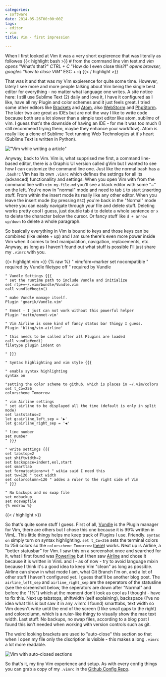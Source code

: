 ```yaml
---
categories:
- software
date: 2014-05-26T00:00:00Z
tags:
- editor
- vim
title: Vim - first impression

---
```


When I first looked at Vim it was a very short expierence that was literally as followes
{{< highlight bash >}}
	# from the command line
	vim test.md
	*vim opens*
	"What's that?"
	*CTRL + C* 
	"How do I even close this?!"
	*opens browser, googles "how to close VIM"*
	ESC + :q
{{< / highlight >}}

That was it and that was my Vim expierence for quite some time. However, lately I see more and more people talking
about Vim being the single best editor for everything - no matter what language one writes. A site notice here: I
still use Sublime Text (2) daily and love it, I have it configured as I like, have all my Plugin and color schemes
and it just feels great. I tried some other editors like [Brackets](/brackets-vs-sublime-text/) and
[Atom](https://atom.io), also [WebStorm](http://www.jetbrains.com/webstorm/) and [PhpStorm](http://www.jetbrains.com/phpstorm/). The later two are great as IDEs but are not the way I like to write code because both are a lot slower than a
simple text editor like atom, sublime of vim. I guess that's the downside of having an IDE - for me it was too much (I still recommend
trying them, maybe they enhance your workflow). Atom is really like a  clone of Sublime Text running Web Technologies at
it's heart (Sublime Text is written in Python).

!["Vim while writing a article"](http://i.kevingimbel.me/sc/vim_markdown.png "Vim while writing an article")

Anyway, back to Vim. Vim is, what supprised me first, a command line-based editor, there is a Graphic UI version called
gVim but I wanted to see how I can customize the command line one. Just like the normal bash has a
`.bashrc` Vim has its own `.vimrc` which defines the settings for all its (advanced) functionallity and settings. When
you open Vim with from the command line with `vim my-file.md` you'll see a black editor with some "~" on the left.
You're now in "normal" mode and need to tab `i` to start `i`nserting stuff. From within the insert mode its really like
any other editor. When you leave the insert mode (by pressing `ESC`) you're back in the "Normal" mode where you can
easily navigate through your file and delete stuff. Deleting works pretty cool I guess, just double tab `d` to delete a
whole sentence or `x` to delete the character below the cursor. Or fancy stuff like `d + arrow up/down` to delete a
whole paragraph. 

So basically everything in Vim is bound to keys and those keys can be combined (like `d`elete + up) and I am sure
there's even more power inside Vim when it comes to text manipulation, navigation, replacements, etc. Anyway, as long as
I haven't found out what stuff is possible I'll just share my `.vimrc` with you. 

{{< highlight vim >}}
	{% raw %}
	" vim:fdm=marker
	set nocompatible " required by Vundle
	filetype off " required by Vundle

	" Vundle Settings {{{
	" set the runtime path to include Vundle and initialize
	set rtp+=~/.vim/bundle/Vundle.vim
	call vundle#begin()

	" make Vundle manage itself.
	Plugin 'gmarik/Vundle.vim'

	" Emmet - I just can not work without this powerful helper
	Plugin 'mattn/emmet-vim'

	" Vim Airline is some kind of fancy status bar thingy I guess.
	Plugin 'bling/vim-airline'

	" this needs to be called after all Plugins are loaded
	call vundle#end()
	filetype plugin indent on

	" }}}

	" Syntax highlighting and vim style {{{

	" enable syntax highlighting
	syntax on

	"setting the color scheme to github, which is places in ~/.vim/colors
	set t_Co=256
	colorscheme Tomorrow

	" vim Airline settings
	" set airline to be displayed all the time (default is only in split mode)
	set laststatus=2
	let g:airline_left_sep = '▶'
	let g:airline_right_sep = '◀'

	" line number
	set number
	" }}}

	" write settings {{{
	set tabstop=2
	set shiftwidth=2
	set backspace=indent,eol,start
	set smarttab
	set formatoptions+=t " wikia said I need this
	set tw=120 " text width
	set colorcolumn=120 " addes a ruler to the right side of Vim
	" }}}

	" No backups and no swap file
	set nobackup
	set noswapfile
	{% endraw %}
{{< / highlight >}}

So that's quite some stuff I guess. First of all, [Vundle](https://github.com/gmarik/Vundle.vim) is the Plugin manager
for Vim, there are others but I chose this one because it is 99% written in VimL. This little thingy helps me keep track
of Plugins I use. Friendly.
`syntax on` simply turn on syntax highlighting. `set t_Co=256` sets the terminal colors to 256 colors so the
`colorscheme Tomorrow` ([here](https://github.com/chriskempson/tomorrow-theme)) works. Next up is Airline, a "better
statusbar" for Vim. I saw this on a screenshot once and searched for it, what I first found was
[Powerline](https://github.com/Lokaltog/powerline) but I then saw [Airline](https://github.com/bling/vim-airline) and
chose it because it is written in VimL and I - as of now - try to avoid language mixin because I think it's a good idea
to keep Vim "clean" as long as possible. Airline can show in what mode I am, what Git Branch I'm on, and a lot of other
stuff I haven't configured yet. I guess that'll be another blog post. The `airline_left_sep` and `airline_right_sep` are
the seperators of the statusline (see the screenshot below, the seperators are down after "Normal" and before the "1%")  which at the moment don't look as cool as I thought - have to fix this. Next up
tabstops, shiftwidth (self explaining), backspace (I've no idea what this is but saw it in any .vimrc I found)
smarttabs, text width so Vim doesn't write until the end of the screen (I like small gaps to the right) and colorcolumn,
which is a ruler-like thingy to visually show the max text width. Last stuff: No backups, no swap files, according to a blog
post I found this isn't needed when working with version controls such as git. 

The weird looking brackets are used to "auto-close" this section so that when I open my file only the discription is
visible - this makes a long `.vimrc` a lot more readable. 

![Vim with auto-closed sections](http://i.kevingimbel.me/sc/sc-26-01-13.png "Vim with auto-closed sections")

So that's it, my tiny Vim experience and setup. As with every config things you can grab a copy of my `.vimrc` in the
[Github Config Repo](https://github.com/kevingimbel/config/blob/master/.vimrc).
